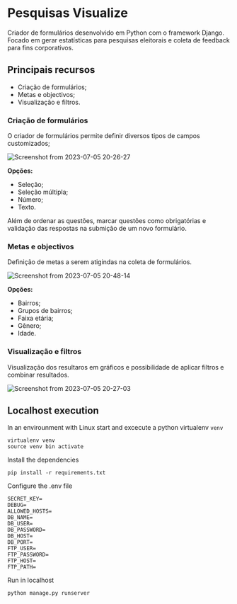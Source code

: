 # Pesquisas Visualize

Criador de formulários desenvolvido em Python com o framework Django. Focado em gerar estatísticas para pesquisas eleitorais e coleta de feedback para fins corporativos.

## Principais recursos
* Criação de formulários;
* Metas e objectivos;
* Visualização e filtros.

### Criação de formulários

O criador de formulários permite definir diversos tipos de campos customizados;

![Screenshot from 2023-07-05 20-26-27](https://github.com/felipevisu/pesquisasvisualize/assets/9272668/ef04c791-26a6-4fd8-b762-bcdd8e7f2a51)

**Opções:**
* Seleção;
* Seleção múltipla;
* Número;
* Texto.

Além de ordenar as questões, marcar questões como obrigatórias e validação das respostas na submição de um novo formulário.

### Metas e objectivos

Definição de metas a serem atigindas na coleta de formulários.

![Screenshot from 2023-07-05 20-48-14](https://github.com/felipevisu/pesquisasvisualize/assets/9272668/0430947a-a7f9-415a-b938-66a009975129)

**Opções:**
* Bairros;
* Grupos de bairros;
* Faixa etária;
* Gênero;
* Idade.

### Visualização e filtros

Visualização dos resultaros em gráficos e possibilidade de aplicar filtros e combinar resultados.

![Screenshot from 2023-07-05 20-27-03](https://github.com/felipevisu/pesquisasvisualize/assets/9272668/c9efc6b7-bff2-4dd6-b9ae-0c6f61d774b9)

## Localhost execution

In an envirounment with Linux start and excecute a python virtualenv `venv`
```
virtualenv venv
source venv bin activate
```
Install the dependencies
```
pip install -r requirements.txt
```
Configure the .env file
```
SECRET_KEY=
DEBUG=
ALLOWED_HOSTS=
DB_NAME=
DB_USER=
DB_PASSWORD=
DB_HOST=
DB_PORT=
FTP_USER=
FTP_PASSWORD=
FTP_HOST=
FTP_PATH=
```
Run in localhost
```
python manage.py runserver
```
